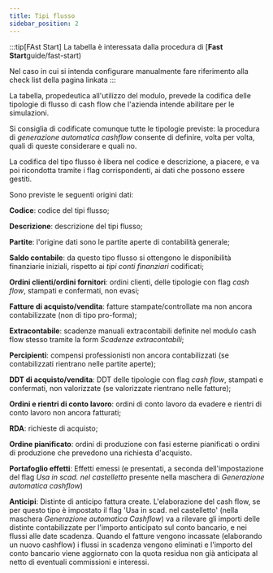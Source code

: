 ```yaml
---
title: Tipi flusso
sidebar_position: 2
---
```


:::tip[FAst Start]
La tabella è interessata dalla procedura di [**Fast Start**guide/fast-start)

Nel caso in cui si intenda configurare manualmente fare riferimento alla check list della pagina linkata
:::

La tabella, propedeutica all'utilizzo del modulo, prevede la codifica delle tipologie di flusso di cash flow che l'azienda intende abilitare per le simulazioni. 

Si consiglia di codificate comunque tutte le tipologie previste: la procedura di *generazione automatica cashflow* consente di definire, volta per volta, quali di queste considerare e quali no.

La codifica del tipo flusso è libera nel codice e descrizione, a piacere, e va poi ricondotta tramite i flag corrispondenti, ai dati che possono essere gestiti.



Sono previste le seguenti origini dati:

**Codice**: codice del tipi flusso;

**Descrizione**: descrizione del tipi flusso;

**Partite**: l'origine dati sono le partite aperte di contabilità generale;

**Saldo contabile**: da questo tipo flusso si ottengono le disponibilità finanziarie iniziali, rispetto ai *tipi conti finanziari* codificati;

**Ordini clienti/ordini fornitori**: ordini clienti, delle tipologie con flag *cash flow*, stampati e confermati, non evasi;

**Fatture di acquisto/vendita**: fatture stampate/controllate ma non ancora contabilizzate (non di tipo pro-forma);

**Extracontabile**: scadenze manuali extracontabili definite nel modulo cash flow stesso tramite la form *Scadenze extracontabili*;

**Percipienti**: compensi professionisti non ancora contabilizzati (se contabilizzati rientrano nelle partite aperte);

**DDT di acquisto/vendita**: DDT delle tipologie con flag *cash flow*, stampati e confermati, non valorizzate (se valorizzate rientrano nelle fatture);

**Ordini e rientri di conto lavoro**: ordini di conto lavoro da evadere e rientri di conto lavoro non ancora fatturati;

**RDA**: richieste di acquisto;

**Ordine pianificato**: ordini di produzione con fasi esterne pianificati o ordini di produzione che prevedono una richiesta d'acquisto.

**Portafoglio effetti**: Effetti emessi (e presentati, a seconda dell'impostazione del flag *Usa in scad. nel castelletto* presente nella maschera di *Generazione automatica cashflow*)

**Anticipi**: Distinte di anticipo fattura create. L'elaborazione del cash flow, se per questo tipo è impostato il flag 'Usa in scad. nel castelletto' (nella maschera *Generazione automatica Cashflow*) va a rilevare gli importi delle distinte contabilizzate per l'importo anticipato sul conto bancario, e nei flussi alle date scadenza. Quando el fatture vengono incassate (elaborando un nuovo cashflow) i flussi in scadenza vengono eliminati e l'importo del conto bancario viene aggiornato con la quota residua non già anticipata al netto di eventuali commissioni e interessi.